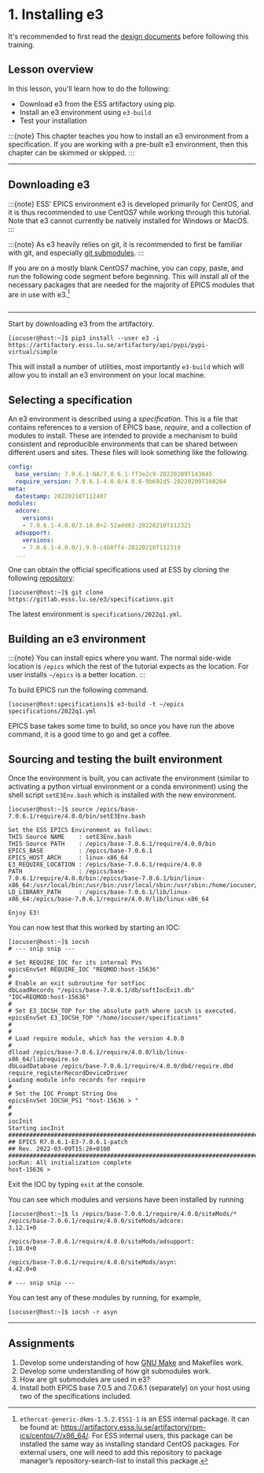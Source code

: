 # 1. Installing e3

It's recommended to first read the [design documents](../../../design/1_intro.md)
before following this training.

## Lesson overview

In this lesson, you'll learn how to do the following:

* Download e3 from the ESS artifactory using pip.
* Install an e3 environment using `e3-build`
* Test your installation

:::{note}
This chapter teaches you how to install an e3 environment from a specification.
If you are working with a pre-built e3 environment, then this chapter can be
skimmed or skipped.
:::

---

## Downloading e3

:::{note}
ESS' EPICS environment e3 is developed primarily for CentOS, and it is thus
recommended to use CentOS7 while working through this tutorial. Note that e3
cannot currently be natively installed for Windows or MacOS.
:::

:::{note}
As e3 heavily relies on git, it is recommended to first be familiar with git,
and especially [git submodules](https://git-scm.com/book/en/v2/Git-Tools-Submodules).
:::

If you are on a mostly blank CentOS7 machine, you can copy, paste, and run the
following code segment before beginning. This will install all of the necessary
packages that are needed for the majority of EPICS modules that are in use with
e3.[^prereqpkg]

```{include} ../../../includes/deps.md
```

---

Start by downloading e3 from the artifactory.

```console
[iocuser@host:~]$ pip3 install --user e3 -i https://artifactory.esss.lu.se/artifactory/api/pypi/pypi-virtual/simple
```

This will install a number of utilities, most importantly `e3-build` which will
allow you to install an e3 environment on your local machine.

## Selecting a specification

An e3 environment is described using a *specification*. This is a file that contains
references to a version of EPICS base, *require*, and a collection of modules to
install. These are intended to provide a mechanism to build consistent and reproducible
environments that can be shared between different users and sites. These files will
look something like the following.

```yaml
config:
  base_version: 7.0.6.1-NA/7.0.6.1-ff3e2c9-20220209T143845
  require_version: 7.0.6.1-4.0.0/4.0.0-9b692d5-20220209T160204
meta:
  datestamp: 20220210T112407
modules:
  adcore:
    versions:
    - 7.0.6.1-4.0.0/3.10.0+2-52add63-20220210T112321
  adsupport:
    versions:
    - 7.0.6.1-4.0.0/1.9.0-c4b8ff4-20220210T112319
  ...
```

One can obtain the official specifications used at ESS by cloning the following
[repository](https://gitlab.esss.lu.se/e3/specifications.git):

```console
[iocuser@host:~]$ git clone https://gitlab.esss.lu.se/e3/specifications.git
```

The latest environment is `specifications/2022q1.yml`.

## Building an e3 environment

:::{note}
You can install epics where you want. The normal side-wide location is `/epics`
which the rest of the tutorial expects as the location. For user installs
`~/epics` is a better location.
:::

To build EPICS run the following command.

```console
[iocuser@host:specifications]$ e3-build -t ~/epics specifications/2022q1.yml
```

EPICS base takes some time to build, so once you have run the above command,
it is a good time to go and get a coffee.

## Sourcing and testing the built environment

Once the environment is built, you can activate the environment (similar to
activating a python virtual environment or a conda environment) using the
shell script `setE3Env.bash` which is installed with the new environment.

```console
[iocuser@host:~]$ source /epics/base-7.0.6.1/require/4.0.0/bin/setE3Env.bash

Set the ESS EPICS Environment as follows:
THIS Source NAME    : setE3Env.bash
THIS Source PATH    : /epics/base-7.0.6.1/require/4.0.0/bin
EPICS_BASE          : /epics/base-7.0.6.1
EPICS_HOST_ARCH     : linux-x86_64
E3_REQUIRE_LOCATION : /epics/base-7.0.6.1/require/4.0.0
PATH                : /epics/base-7.0.6.1/require/4.0.0/bin:/epics/base-7.0.6.1/bin/linux-x86_64:/usr/local/bin:/usr/bin:/usr/local/sbin:/usr/sbin:/home/iocuser/.local/bin:/home/iocuser/bin
LD_LIBRARY_PATH     : /epics/base-7.0.6.1/lib/linux-x86_64:/epics/base-7.0.6.1/require/4.0.0/lib/linux-x86_64

Enjoy E3!
```

You can now test that this worked by starting an IOC:

```console
[iocuser@host:~]$ iocsh
# --- snip snip ---

# Set REQUIRE_IOC for its internal PVs
epicsEnvSet REQUIRE_IOC "REQMOD:host-15636"
#
# Enable an exit subroutine for sotfioc
dbLoadRecords "/epics/base-7.0.6.1/db/softIocExit.db" "IOC=REQMOD:host-15636"
#
# Set E3_IOCSH_TOP for the absolute path where iocsh is executed.
epicsEnvSet E3_IOCSH_TOP "/home/iocuser/specifications"
#
#
# Load require module, which has the version 4.0.0
#
dlload /epics/base-7.0.6.1/require/4.0.0/lib/linux-x86_64/librequire.so
dbLoadDatabase /epics/base-7.0.6.1/require/4.0.0/dbd/require.dbd
require_registerRecordDeviceDriver
Loading module info records for require
#
# Set the IOC Prompt String One
epicsEnvSet IOCSH_PS1 "host-15636 > "
#
#
iocInit
Starting iocInit
############################################################################
## EPICS R7.0.6.1-E3-7.0.6.1-patch
## Rev. 2022-03-09T15:26+0100
############################################################################
iocRun: All initialization complete
host-15636 >
```

Exit the IOC by typing `exit` at the console.

You can see which modules and versions have been installed by running

```console
[iocuser@host:~]$ ls /epics/base-7.0.6.1/require/4.0.0/siteMods/*
/epics/base-7.0.6.1/require/4.0.0/siteMods/adcore:
3.12.1+0

/epics/base-7.0.6.1/require/4.0.0/siteMods/adsupport:
1.10.0+0

/epics/base-7.0.6.1/require/4.0.0/siteMods/asyn:
4.42.0+0

# --- snip snip ---
```

You can test any of these modules by running, for example,

```console
[iocuser@host:~]$ iocsh -r asyn
```

---

## Assignments

1. Develop some understanding of how
  [GNU Make](https://www.gnu.org/software/make/manual/html_node/index.html)
  and Makefiles work.
2. Develop some understanding of how git submodules work.
3. How are git submodules are used in e3?
4. Install both EPICS base 7.0.5 and 7.0.6.1 (separately) on your host using two
   of the specifications included.

[^prereqpkg]: `ethercat-generic-dkms-1.5.2.ESS1-1` is an ESS internal package.
  It can be found at:
  <https://artifactory.esss.lu.se/artifactory/rpm-ics/centos/7/x86_64/>. For ESS
  internal users, this package can be installed the same way as installing
  standard CentOS packages. For external users, one will need to add this
  repository to package manager’s repository-search-list to install this
  package.
